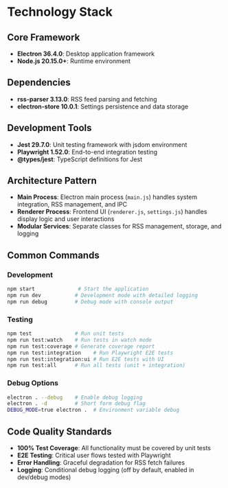 # Technology Stack

## Core Framework
- **Electron 36.4.0**: Desktop application framework
- **Node.js 20.15.0+**: Runtime environment

## Dependencies
- **rss-parser 3.13.0**: RSS feed parsing and fetching
- **electron-store 10.0.1**: Settings persistence and data storage

## Development Tools
- **Jest 29.7.0**: Unit testing framework with jsdom environment
- **Playwright 1.52.0**: End-to-end integration testing
- **@types/jest**: TypeScript definitions for Jest

## Architecture Pattern
- **Main Process**: Electron main process (`main.js`) handles system integration, RSS management, and IPC
- **Renderer Process**: Frontend UI (`renderer.js`, `settings.js`) handles display logic and user interactions
- **Modular Services**: Separate classes for RSS management, storage, and logging

## Common Commands

### Development
```bash
npm start              # Start the application
npm run dev           # Development mode with detailed logging
npm run debug         # Debug mode with console output
```

### Testing
```bash
npm test              # Run unit tests
npm run test:watch    # Run tests in watch mode
npm run test:coverage # Generate coverage report
npm run test:integration    # Run Playwright E2E tests
npm run test:integration:ui # Run E2E tests with UI
npm run test:all      # Run all tests (unit + integration)
```

### Debug Options
```bash
electron . --debug    # Enable debug logging
electron . -d         # Short form debug flag
DEBUG_MODE=true electron .  # Environment variable debug
```

## Code Quality Standards
- **100% Test Coverage**: All functionality must be covered by unit tests
- **E2E Testing**: Critical user flows tested with Playwright
- **Error Handling**: Graceful degradation for RSS fetch failures
- **Logging**: Conditional debug logging (off by default, enabled in dev/debug modes)